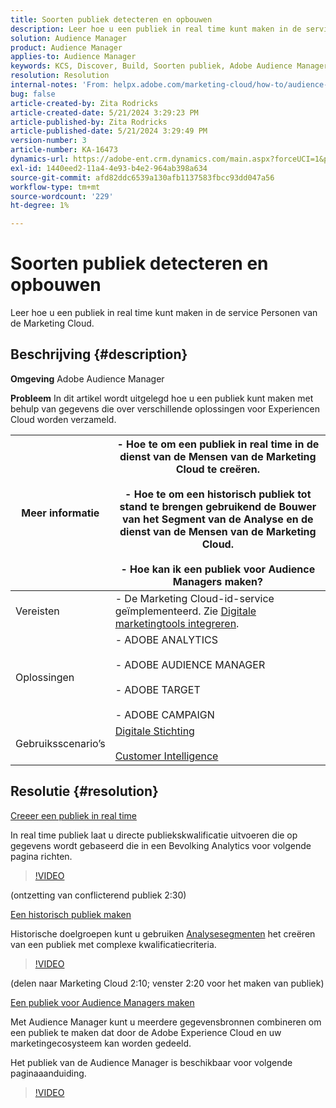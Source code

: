 ```yaml
---
title: Soorten publiek detecteren en opbouwen
description: Leer hoe u een publiek in real time kunt maken in de service Personen van de Marketing Cloud.
solution: Audience Manager
product: Audience Manager
applies-to: Audience Manager
keywords: KCS, Discover, Build, Soorten publiek, Adobe Audience Manager, Hoe kan ik
resolution: Resolution
internal-notes: 'From: helpx.adobe.com/marketing-cloud/how-to/audience-discovery.html'
bug: false
article-created-by: Zita Rodricks
article-created-date: 5/21/2024 3:29:23 PM
article-published-by: Zita Rodricks
article-published-date: 5/21/2024 3:29:49 PM
version-number: 3
article-number: KA-16473
dynamics-url: https://adobe-ent.crm.dynamics.com/main.aspx?forceUCI=1&pagetype=entityrecord&etn=knowledgearticle&id=0a5a68e2-8617-ef11-9f89-6045bd06eea5
exl-id: 1440eed2-11a4-4e93-b4e2-964ab398a634
source-git-commit: afd82ddc6539a130afb1137583fbcc93dd047a56
workflow-type: tm+mt
source-wordcount: '229'
ht-degree: 1%

---
```


# Soorten publiek detecteren en opbouwen


Leer hoe u een publiek in real time kunt maken in de service Personen van de Marketing Cloud.

## Beschrijving {#description}


<b>Omgeving</b>
Adobe Audience Manager

<b>Probleem</b>
In dit artikel wordt uitgelegd hoe u een publiek kunt maken met behulp van gegevens die over verschillende oplossingen voor Experiencen Cloud worden verzameld.


| Meer informatie | - Hoe te om een publiek in real time in de dienst van de Mensen van de Marketing Cloud te creëren.<br><br>- Hoe te om een historisch publiek tot stand te brengen gebruikend de Bouwer van het Segment van de Analyse en de dienst van de Mensen van de Marketing Cloud.<br><br>- Hoe kan ik een publiek voor Audience Managers maken? |
| --- | --- |
| Vereisten | - De Marketing Cloud-id-service geïmplementeerd. Zie [Digitale marketingtools integreren](https://experienceleague.adobe.com/docs/experience-manager-learn/sites/integrations/experience-platform-data-collection-tags/overview.html). |
| Oplossingen | - ADOBE ANALYTICS<br><br>- ADOBE AUDIENCE MANAGER<br><br>- ADOBE TARGET<br><br>- ADOBE CAMPAIGN |
| Gebruiksscenario’s | [Digitale Stichting](https://helpx.adobe.com/marketing-cloud/how-to/digital-foundation.html)<br><br>[Customer Intelligence](https://experienceleague.adobe.com/docs/experience-platform/profile/ui/user-guide.html) |





## Resolutie {#resolution}


<u>Creeer een publiek in real time</u>

In real time publiek laat u directe publiekskwalificatie uitvoeren die op gegevens wordt gebaseerd die in een Bevolking Analytics voor volgende pagina richten.




>[!VIDEO](https://video.tv.adobe.com/v/17804t1/)



(ontzetting van conflicterend publiek 2:30)



<u>Een historisch publiek maken</u>

Historische doelgroepen kunt u gebruiken [Analysesegmenten](https://experienceleague.adobe.com/docs/analytics/components/segmentation/seg-home.html?lang=en) het creëren van een publiek met complexe kwalificatiecriteria.




>[!VIDEO](https://video.tv.adobe.com/v/17805/)



(delen naar Marketing Cloud 2:10; venster 2:20 voor het maken van publiek)

<u>Een publiek voor Audience Managers maken</u>

Met Audience Manager kunt u meerdere gegevensbronnen combineren om een publiek te maken dat door de Adobe Experience Cloud en uw marketingecosysteem kan worden gedeeld.

Het publiek van de Audience Manager is beschikbaar voor volgende paginaaanduiding.




>[!VIDEO](https://video.tv.adobe.com/v/18113t1/)
